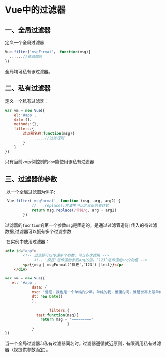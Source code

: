 # Vue中的过滤器

## 一、全局过滤器

定义一个全局过滤器

```javascript
Vue.filter('msgFormat'， function(msg){
  ......//过滤规则
})
```

全局均可私有该过滤器。

## 二、私有过滤器

定义一个私有过滤器：

```javascript
var vm = new Vue({
	el:'#app',
	data:{},
	methods:{},
	filters:{
		过滤器名称:function(msg){
			......//过滤规则
		}
	}
})
```

只有当前`vm`示例控制的`dom`能使用该私有过滤器

## 三、过滤器的参数

​     以一个全局过滤器为例子:

```javascript
 Vue.filter('msgFormat', function (msg, arg, arg2) {
            //    replace()方法中可以定义正则表达式
            return msg.replace(/单纯/g, arg + arg2)
        })
```

过滤器的`fucntion`的第一个参数`msg`是固定的，是通过过滤管道符`|`传入的待过滤数据,过滤器可以拥有多个过滤参数

​	在实例中使用过滤器：

```html
<div id="app">
        <!-- 过滤器可以传递多个参数，可以多次调用 -->
  			 <!-- '疯狂'是传递给参数arg的值，‘123’是传递给arg2的值 -->
        <p>{{msg | msgFormat('疯狂','123') |test}}</p>
    </div>
```

```javascript
var vm = new Vue({
   el: '#app',
            data: {
            msg: "曾经，我也是一个单纯的少年，单纯的我，傻傻的问，谁是世界上最单纯的男人",
            dt: new Date()
            },
  					
  					filters:{
              test:function(msg){
                return msg + '========='
							}
            }
})
```

当一个全局过滤器和私有过滤器同名时，过滤器遵循就近原则，有限调用私有过滤器（视提供参数而定）。

